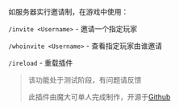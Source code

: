 如服务器实行邀请制，在游戏中使用：

`/invite <Username>` - 邀请一个指定玩家

`/whoinvite <Username>` - 查看指定玩家由谁邀请

`/ireload` - 重载插件

> 该功能处于测试阶段，有问题请反馈
> 
> 此插件由魔大可单人完成制作，开源于[Github](https://github.com/wq5794250/GZSZinvitation/tree/master)
